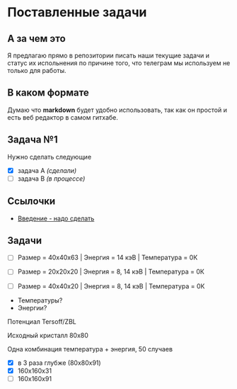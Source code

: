 # Поставленные задачи

## А за чем это

Я предлагаю прямо в репозитории писать наши текущие задачи и
статус их испольнения по причине того, что телеграм мы используем
не только для работы.

## В каком формате

Думаю что **markdown** будет удобно использовать, так как он простой
и есть веб редактор в самом гитхабе.

## Задача №1

Нужно сделать следующие 

- [x] задача А *(сделали)*
- [ ] задача B *(в процессе)*

## Ссылочки

- [Введение - надо сделать](https://docs.google.com/document/d/1D2eHLKL9szqp-qkxDXQDNU6F7hDbyzQzNPP4WrA9qns/edit?usp=sharing)

## Задачи

- [ ] Размер = 40х40х63 | Энергия = 14 кэВ | Температура = 0К
- [ ] Размер = 20х20х20 | Энергия = 8, 14 кэВ | Температура = 0К
- [ ] Размер = 40х40х20 | Энергия = 8, 14 кэВ | Температура = 0К


- Температуры?
- Энергии?

Потенциал Tersoff/ZBL

Исходный кристалл 80х80

Одна комбинация температура + энергия, 50 случаев

- [x] в 3 раза глубже (80x80x91)
- [x] 160x160x31
- [ ] 160x160x91
